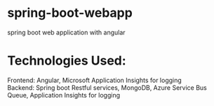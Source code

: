 # spring-boot-webapp
spring boot web application with angular

# Technologies Used:
Frontend: Angular, Microsoft Application Insights for logging
<br />
Backend: Spring boot Restful services, MongoDB, Azure Service Bus Queue, Application Insights for logging
